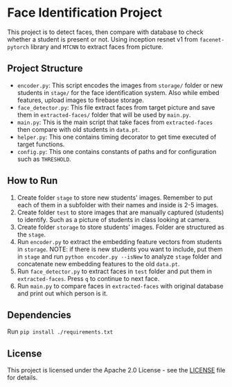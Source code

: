 # Face Identification Project

This project is to detect faces, then compare with database to check whether a student is present or not. Using inception resnet v1 from `facenet-pytorch` library and `MTCNN` to extract faces from picture.

## Project Structure

- `encoder.py`: This script encodes the images from `storage/` folder or new students in `stage/` for the face identification system. Also while embed features, upload images to firebase storage.
- `face_detector.py`: This file extract faces from target picture and save them in `extracted-faces/` folder that will be used by `main.py`.
- `main.py`: This is the main script that take faces from `extracted-faces` then compare with old students in `data.pt`.
- `helper.py`: This one contains timing decorator to get time executed of target functions.
- `config.py`: This one contains constants of paths and for configuration such as `THRESHOLD`.

## How to Run
1. Create folder `stage` to store new students' images. Remember to put each of them in a subfolder with their names and inside is 2-5 images.
2. Create folder `test` to store images that are manually captured (students) to identify. Such as a picture of students in class looking at camera.
3. Create folder `storage` to store students' images. Folder are structured as the `stage`.
4. Run `encoder.py` to extract the embedding feature vectors from students in `storage`. NOTE: if there is new students you want to include, put them in `stage` and run `python encoder.py --isNew` to analyze `stage` folder and concatenate new embedding features to the old `data.pt`.
5. Run `face_detector.py` to extract faces in `test` folder and put them in `extracted-faces`. Press `q` to continue to next face.
6. Run `main.py` to compare faces in `extracted-faces` with original database and print out which person is it.


## Dependencies
Run `pip install ./requirements.txt`

## License
This project is licensed under the Apache 2.0 License - see the [LICENSE](LICENSE) file for details.

